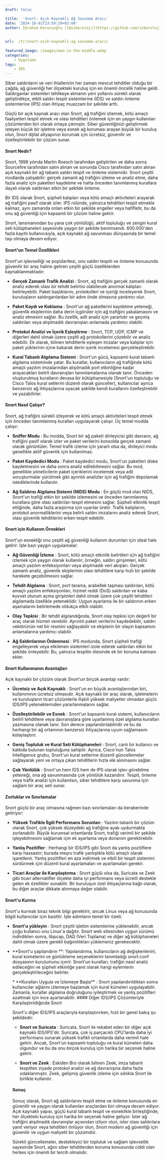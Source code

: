```yaml
---
draft: false

title:  'Snort: Açık Kaynaklı Ağ Savunma Aracı'
date: '2024-10-01T23:59:29+03:00'
author: İbrahim Korucuoğlu ([@siberoloji](https://github.com/siberoloji))
 
 
url:  /tr/snort-acik-kaynakli-ag-savunma-araci/
 
featured_image: /images/man-in-the-middle.webp
categories:
    - Uygulama
tags:
    - IDS
---
```

Siber saldırıların ve veri ihlallerinin her zaman mevcut tehditler olduğu bir çağda, ağ güvenliği her ölçekteki kuruluş için en önemli öncelik haline geldi. Saldırganlar sistemleri tehlikeye atmanın yeni yollarını sürekli olarak geliştirdikçe, etkili saldırı tespit sistemlerine (IDS) ve saldırı önleme sistemlerine (IPS) olan ihtiyaç muazzam bir şekilde arttı.

Güçlü bir açık kaynak aracı olan Snort, ağ trafiğini izlemek, kötü amaçlı faaliyetleri tespit etmek ve olası tehditleri önlemek için en yaygın kullanılan çözümlerden biri olarak ortaya çıkmıştır. Siber güvenliğinizi geliştirmek isteyen küçük bir işletme veya esnek ağ koruması arayan büyük bir kuruluş olun, Snort dijital altyapınızı korumak için ücretsiz, güvenilir ve özelleştirilebilir bir çözüm sunar.
#### Snort Nedir?

Snort, 1998 yılında Martin Roesch tarafından geliştirilen ve daha sonra Sourcefire tarafından satın alınan ve sonunda Cisco tarafından satın alınan açık kaynaklı bir ağ tabanlı saldırı tespit ve önleme sistemidir. Snort çeşitli modlarda çalışabilir: gerçek zamanlı ağ trafiğini izleme ve analiz etme, daha fazla analiz için paketleri kaydetme ve hatta önceden tanımlanmış kurallara dayalı olarak saldırıları etkin bir şekilde önleme.

Bir IDS olarak Snort, şüpheli kalıpları veya kötü amaçlı aktiviteleri arayarak ağ trafiğini pasif olarak izler. IPS rolünde, yalnızca tehditleri tespit etmekle kalmaz, aynı zamanda onları etkin bir şekilde engeller veya hafifletir, bu da onu ağ güvenliği için kapsamlı bir çözüm haline getirir.

Snort, lansmanından bu yana çok yönlülüğü, aktif topluluğu ve zengin kural seti kütüphaneleri sayesinde yaygın bir şekilde benimsendi. 600.000'den fazla kayıtlı kullanıcısıyla, açık kaynaklı ağ savunması dünyasında bir temel taşı olmaya devam ediyor.
#### Snort'un Temel Özellikleri

Snort'un işlevselliği ve popülaritesi, onu saldırı tespiti ve önleme konusunda güvenilir bir araç haline getiren çeşitli güçlü özelliklerden kaynaklanmaktadır:
* **Gerçek Zamanlı Trafik Analizi** : Snort, ağ trafiğini gerçek zamanlı olarak analiz ederek olası bir tehdit belirtisi olabilecek anormal kalıpları belirleyebilir. Paket başlıklarını, protokolleri ve içeriği inceleyerek Snort, kuruluşların saldırganlardan bir adım önde olmasına yardımcı olur.

* **Paket Kaydı ve Koklama** : Snort'un ağ paketlerini kaydetme yeteneği, güvenlik ekiplerinin daha derin içgörüler için ağ trafiğini yakalamasını ve analiz etmesini sağlar. Bu özellik, adli analiz için yararlıdır ve geçmiş saldırıları veya alışılmadık davranışları anlamada yardımcı olabilir.

* **Protokol Analizi ve İçerik Eşleştirme** : Snort, TCP, UDP, ICMP ve diğerleri dahil olmak üzere çeşitli ağ protokollerini çözebilir ve analiz edebilir. Ek olarak, bilinen tehditlerle eşleşen imzalar veya kalıplar için paket yüklerinin içine bakarak derin içerik incelemesi gerçekleştirebilir.

* **Kural Tabanlı Algılama Sistemi** : Snort'un gücü, kapsamlı kural tabanlı algılama sisteminde yatar. Bu kurallar, kullanıcıların ağ trafiğinde kötü amaçlı yazılım imzalarından alışılmadık port etkinliğine kadar arayacakları belirli davranışları tanımlamalarına olanak tanır. Önceden oluşturulmuş kuralların devasa bir kütüphanesiyle (Snort'un topluluğu ve Cisco Talos kural setlerini düzenli olarak günceller), kullanıcılar ayrıca benzersiz ağ ihtiyaçlarına uyacak şekilde kendi kurallarını özelleştirebilir ve yazabilirler.
#### Snort Nasıl Çalışır?

Snort, ağ trafiğini sürekli izleyerek ve kötü amaçlı aktiviteleri tespit etmek için önceden tanımlanmış kuralları uygulayarak çalışır. Üç temel modda çalışır:
* **Sniffer Modu** : Bu modda, Snort bir ağ paketi dinleyicisi gibi davranır, ağ trafiğini pasif olarak izler ve paket verilerini konsolda gerçek zamanlı olarak görüntüler. Temel trafik izleme için yararlı olsa da, dinleyici modu genellikle aktif güvenlik için kullanılmaz.

* **Paket Kaydedici Modu** : Paket kaydedici modu, Snort'un paketleri diske kaydetmesini ve daha sonra analiz edilebilmesini sağlar. Bu mod, genellikle yöneticilerin paket içeriklerini incelemek veya adli soruşturmalar yürütmek gibi ayrıntılı analizler için ağ trafiğini depolamak istediklerinde kullanılır.

* **Ağ Saldırısı Algılama Sistemi (NIDS) Modu** : En güçlü mod olan NIDS, Snort'un trafiği etkin bir şekilde izlemesini ve önceden tanımlanmış kurallara göre olası saldırıları tespit etmesini sağlar. Şüpheli etkinlik tespit ettiğinde, daha fazla araştırma için uyarılar üretir. Trafik kalıplarını, protokol anormalliklerini veya belirli saldırı imzalarını analiz ederek Snort, olası güvenlik tehditlerini erken tespit edebilir.
#### Snort için Kullanım Örnekleri

Snort'un esnekliği onu çeşitli ağ güvenliği kullanım durumları için ideal hale getirir. İşte bazı yaygın uygulamalar:
* **Ağ Güvenliği İzleme** : Snort, kötü amaçlı etkinlik belirtileri için ağ trafiğini izlemek için yaygın olarak kullanılır; örneğin, saldırı girişimleri, kötü amaçlı yazılım enfeksiyonları veya alışılmadık veri akışları. Gerçek zamanlı analiz, güvenlik ekiplerinin olası tehditlere karşı hızlı bir şekilde harekete geçebilmesini sağlar.

* **Tehdit Algılama** : Snort, port tarama, arabellek taşması saldırıları, kötü amaçlı yazılım enfeksiyonları, hizmet reddi (DoS) saldırıları ve kaba kuvvet oturum açma girişimleri dahil olmak üzere çok çeşitli tehditleri algılamada özellikle yeteneklidir. Uygun ayarlama ile bir saldırının erken aşamalarını belirlemede oldukça etkili olabilir.

* **Olay Tepkisi** : Bir tehdit algılandığında, Snort olay tepkisi için değerli bir araç olarak hizmet verebilir. Ayrıntılı paket verilerini kaydedebilir, saldırı vektörünün net bir resmini sağlayabilir ve ekiplerin bir olayın kapsamını anlamalarına yardımcı olabilir.

* **Ağ Saldırılarının Önlenmesi** : IPS modunda, Snort şüpheli trafiği engelleyerek veya etkilenen sistemleri izole ederek saldırıları etkin bir şekilde önleyebilir. Bu, yalnızca tespitin ötesinde ek bir koruma katmanı ekler.
#### Snort Kullanmanın Avantajları

Açık kaynaklı bir çözüm olarak Snort'un birçok avantajı vardır:
* **Ücretsiz ve Açık Kaynaklı** : Snort'un en büyük avantajlarından biri, kullanımının ücretsiz olmasıdır. Açık kaynaklı bir araç olarak, işletmelerin ve kuruluşların ticari çözümlerle ilişkili yüksek maliyetler olmadan güçlü IDS/IPS yeteneklerinden yararlanmalarını sağlar.

* **Özelleştirilebilir ve Esnek** : Snort'un kapsamlı kural sistemi, kullanıcıların belirli tehditlere veya davranışlara göre uyarlanmış özel algılama kuralları yazmasına olanak tanır. Son derece yapılandırılabilirdir ve bu da herhangi bir ağ ortamının benzersiz ihtiyaçlarına uyum sağlamasını kolaylaştırır.

* **Geniş Topluluk ve Kural Seti Kütüphaneleri** : Snort, canlı bir kullanıcı ve katkıda bulunan topluluğuna sahiptir. Ayrıca, Cisco'nun Talos Intelligence grubu, Snort'un kural setlerine düzenli güncellemeler sağlayarak yeni ve ortaya çıkan tehditlerin hızla ele alınmasını sağlar.

* **Çok Yönlülük** : Snort'un hem IDS hem de IPS olarak işlev görebilme yeteneği, ona ağ savunmasında çok yönlülük kazandırır. Tespit, önleme veya trafik analizi için kullanılsın, siber tehditlere karşı savunma için sağlam bir araç seti sunar.
#### Zorluklar ve Sınırlamalar

Snort güçlü bir araç olmasına rağmen bazı sınırlamaları da beraberinde getiriyor:
* **Yüksek Trafikle İlgili Performans Sorunları** : Yazılım tabanlı bir çözüm olarak Snort, çok yüksek düzeydeki ağ trafiğine ayak uydurmakta zorlanabilir. Büyük kurumsal ortamlarda Snort, trafiği verimli bir şekilde işleyebilmesini sağlamak için ek ayarlama veya donanım gerektirebilir.

* **Yanlış Pozitifler** : Herhangi bir IDS/IPS gibi Snort da yanlış pozitiflere karşı hassastır; burada meşru trafik yanlışlıkla kötü amaçlı olarak işaretlenir. Yanlış pozitifleri en aza indirmek ve etkili bir tespit sistemini sürdürmek için düzenli kural ayarlamaları ve ayarlamaları gerekir.

* **Ticari Araçlar ile Karşılaştırma** : Snort güçlü olsa da, Suricata ve Zeek gibi ticari alternatifler ölçekte daha iyi performans veya ücretli destekle gelen ek özellikler sunabilir. Bir kuruluşun özel ihtiyaçlarına bağlı olarak, bu diğer araçlar dikkate alınmaya değer olabilir.
#### Snort'u Kurma

Snort'u kurmak biraz teknik bilgi gerektirir, ancak Linux veya ağ konusunda bilgili kullanıcılar için basittir. İşte adımların temel bir özeti:
* **Snort'u yükleyin** : Snort çeşitli işletim sistemlerine yüklenebilir, ancak çoğu kullanıcı onu Linux'a dağıtır. Snort web sitesinden uygun sürümü indirdikten sonra, libpcap, DAQ (Veri Toplama) ve diğer ağ kütüphaneleri dahil olmak üzere gerekli bağımlılıkları yüklemeniz gerekecektir.

* **Snort'u yapılandırın
**: Yapılandırma, kullanıcıların ağ değişkenlerini, kural kümelerini ve günlükleme seçeneklerini tanımladığı snort.conf dosyasının kurulumunu içerir. Snort'un kuralları, trafiğin nasıl analiz edileceğini ve şüpheli etkinliğe yanıt olarak hangi eylemlerin gerçekleştirileceğini belirler.
<!-- wp:list {"ordered":true,"start":3} -->
<ol start="3" class="wp-block-list">* **Kuralları Uygula ve İzlemeye Başla** : Snort yapılandırıldıktan sonra kullanıcılar ağlarını izlemeye başlamak için kural kümeleri uygulayabilir. Zamanla, kurallar algılama doğruluğunu iyileştirmek ve yanlış pozitifleri azaltmak için ince ayarlanabilir.
#### Diğer IDS/IPS Çözümleriyle Karşılaştırıldığında Snort

Snort'u diğer IDS/IPS araçlarıyla karşılaştırırken, hızlı bir genel bakış şu şekildedir:
* **Snort ve Suricata** : Suricata, Snort ile rekabet eden bir diğer açık kaynaklı IDS/IPS'dir. Suricata, çok iş parçacıklı CPU'larda daha iyi performans sunarak yüksek trafikli ortamlarda daha verimli hale getirir. Ancak, Snort'un kapsamlı topluluğu ve kural kümeleri daha olgundur ve bu da onu birçok kuruluş için harika bir seçenek haline getirir.

* **Snort ve Zeek** : Eskiden Bro olarak bilinen Zeek, imza tabanlı tespitten ziyade protokol analizi ve ağ davranışına daha fazla odaklanmıştır. Zeek, gelişmiş güvenlik izleme için sıklıkla Snort ile birlikte kullanılır.
#### Sonuç

Sonuç olarak, Snort ağ saldırılarını tespit etme ve önleme konusunda en güvenilir ve yaygın olarak kullanılan araçlardan biri olmaya devam ediyor. Açık kaynaklı yapısı, güçlü kural tabanlı tespit ve esneklikle birleştiğinde, her ölçekteki kuruluş için harika bir seçenek haline geliyor. İster ağ trafiğini alışılmadık davranışlar açısından izliyor olun, ister olası saldırılara yanıt veriyor veya tehditleri önlüyor olun, Snort modern ağ güvenliği için güvenilir ve uygun maliyetli bir çözümdür.

Sürekli güncellemeler, destekleyici bir topluluk ve sağlam işlevsellik sayesinde Snort, ağını siber tehditlerden koruma konusunda ciddi olan herkes için önemli bir tercih olmalıdır.
